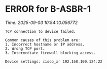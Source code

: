 # ERROR for B-ASBR-1
_Time: 2025-09-03 10:54:10.056772_

```
TCP connection to device failed.

Common causes of this problem are:
1. Incorrect hostname or IP address.
2. Wrong TCP port.
3. Intermediate firewall blocking access.

Device settings: cisco_xr 192.168.100.124:22


```